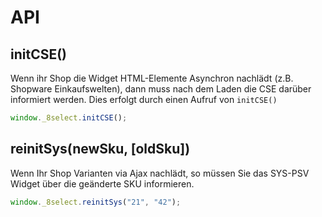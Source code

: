 # API

## initCSE\(\)

Wenn ihr Shop die Widget HTML-Elemente Asynchron nachlädt \(z.B. Shopware Einkaufswelten\), dann muss nach dem Laden die CSE darüber informiert werden. Dies erfolgt durch einen Aufruf von `initCSE()`

```javascript
window._8select.initCSE();
```

## reinitSys\(newSku, \[oldSku\]\)

Wenn Ihr Shop Varianten via Ajax nachlädt, so müssen Sie das SYS-PSV Widget über die geänderte SKU informieren.

```javascript
window._8select.reinitSys("21", "42");
```

